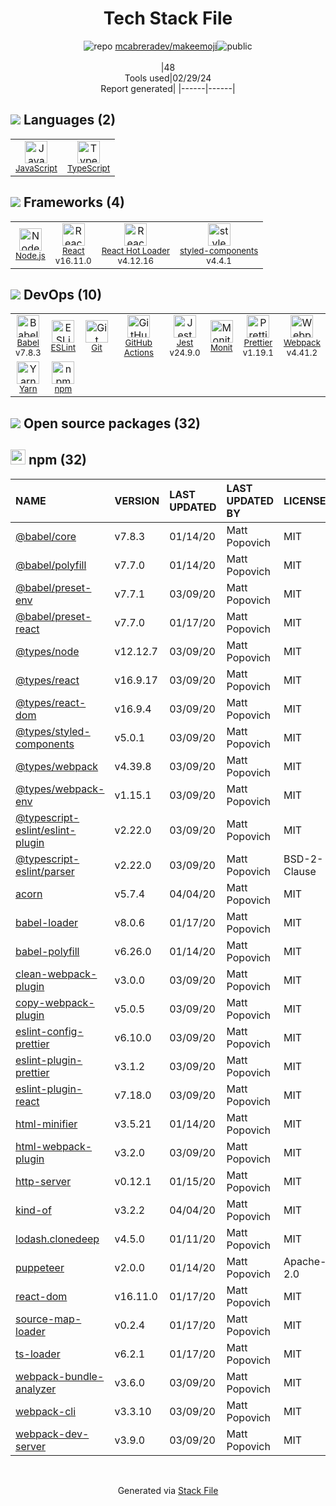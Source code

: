 <!--
&lt;--- Readme.md Snippet without images Start ---&gt;
## Tech Stack
mcabreradev/makeemoji is built on the following main stack:

- [JavaScript](https://developer.mozilla.org/en-US/docs/Web/JavaScript) – Languages
- [TypeScript](http://www.typescriptlang.org) – Languages
- [Node.js](http://nodejs.org/) – Frameworks (Full Stack)
- [React](https://reactjs.org/) – Javascript UI Libraries
- [React Hot Loader](http://gaearon.github.io/react-hot-loader/) – JavaScript Framework Components
- [styled-components](https://styled-components.com) – JavaScript Framework Components
- [Babel](http://babeljs.io/) – JavaScript Compilers
- [ESLint](http://eslint.org/) – Code Review
- [GitHub Actions](https://github.com/features/actions) – Continuous Integration
- [Jest](http://facebook.github.io/jest/) – Javascript Testing Framework
- [Monit](https://mmonit.com) – Monitoring Tools
- [Prettier](https://prettier.io/) – Code Review
- [Webpack](http://webpack.js.org) – JS Build Tools / JS Task Runners
- [Yarn](https://yarnpkg.com/) – Front End Package Manager

Full tech stack [here](/techstack.md)

&lt;--- Readme.md Snippet without images End ---&gt;

&lt;--- Readme.md Snippet with images Start ---&gt;
## Tech Stack
mcabreradev/makeemoji is built on the following main stack:

- <img width='25' height='25' src='https://img.stackshare.io/service/1209/javascript.jpeg' alt='JavaScript'/> [JavaScript](https://developer.mozilla.org/en-US/docs/Web/JavaScript) – Languages
- <img width='25' height='25' src='https://img.stackshare.io/service/1612/bynNY5dJ.jpg' alt='TypeScript'/> [TypeScript](http://www.typescriptlang.org) – Languages
- <img width='25' height='25' src='https://img.stackshare.io/service/1011/n1JRsFeB_400x400.png' alt='Node.js'/> [Node.js](http://nodejs.org/) – Frameworks (Full Stack)
- <img width='25' height='25' src='https://img.stackshare.io/service/1020/OYIaJ1KK.png' alt='React'/> [React](https://reactjs.org/) – Javascript UI Libraries
- <img width='25' height='25' src='https://img.stackshare.io/no-img-open-source.png' alt='React Hot Loader'/> [React Hot Loader](http://gaearon.github.io/react-hot-loader/) – JavaScript Framework Components
- <img width='25' height='25' src='https://img.stackshare.io/service/6749/styled-components.png' alt='styled-components'/> [styled-components](https://styled-components.com) – JavaScript Framework Components
- <img width='25' height='25' src='https://img.stackshare.io/service/2739/-1wfGjNw.png' alt='Babel'/> [Babel](http://babeljs.io/) – JavaScript Compilers
- <img width='25' height='25' src='https://img.stackshare.io/service/3337/Q4L7Jncy.jpg' alt='ESLint'/> [ESLint](http://eslint.org/) – Code Review
- <img width='25' height='25' src='https://img.stackshare.io/service/11563/actions.png' alt='GitHub Actions'/> [GitHub Actions](https://github.com/features/actions) – Continuous Integration
- <img width='25' height='25' src='https://img.stackshare.io/service/830/jest.png' alt='Jest'/> [Jest](http://facebook.github.io/jest/) – Javascript Testing Framework
- <img width='25' height='25' src='https://img.stackshare.io/service/2986/MonitLogo.png' alt='Monit'/> [Monit](https://mmonit.com) – Monitoring Tools
- <img width='25' height='25' src='https://img.stackshare.io/service/7035/default_66f265943abed56bcdbfca1c866a4261b1fbb063.jpg' alt='Prettier'/> [Prettier](https://prettier.io/) – Code Review
- <img width='25' height='25' src='https://img.stackshare.io/service/1682/IMG_4636.PNG' alt='Webpack'/> [Webpack](http://webpack.js.org) – JS Build Tools / JS Task Runners
- <img width='25' height='25' src='https://img.stackshare.io/service/5848/44mC-kJ3.jpg' alt='Yarn'/> [Yarn](https://yarnpkg.com/) – Front End Package Manager

Full tech stack [here](/techstack.md)

&lt;--- Readme.md Snippet with images End ---&gt;
-->
<div align="center">

# Tech Stack File
![](https://img.stackshare.io/repo.svg "repo") [mcabreradev/makeemoji](https://github.com/mcabreradev/makeemoji)![](https://img.stackshare.io/public_badge.svg "public")
<br/><br/>
|48<br/>Tools used|02/29/24 <br/>Report generated|
|------|------|
</div>

## <img src='https://img.stackshare.io/languages.svg'/> Languages (2)
<table><tr>
  <td align='center'>
  <img width='36' height='36' src='https://img.stackshare.io/service/1209/javascript.jpeg' alt='JavaScript'>
  <br>
  <sub><a href="https://developer.mozilla.org/en-US/docs/Web/JavaScript">JavaScript</a></sub>
  <br>
  <sub></sub>
</td>

<td align='center'>
  <img width='36' height='36' src='https://img.stackshare.io/service/1612/bynNY5dJ.jpg' alt='TypeScript'>
  <br>
  <sub><a href="http://www.typescriptlang.org">TypeScript</a></sub>
  <br>
  <sub></sub>
</td>

</tr>
</table>

## <img src='https://img.stackshare.io/frameworks.svg'/> Frameworks (4)
<table><tr>
  <td align='center'>
  <img width='36' height='36' src='https://img.stackshare.io/service/1011/n1JRsFeB_400x400.png' alt='Node.js'>
  <br>
  <sub><a href="http://nodejs.org/">Node.js</a></sub>
  <br>
  <sub></sub>
</td>

<td align='center'>
  <img width='36' height='36' src='https://img.stackshare.io/service/1020/OYIaJ1KK.png' alt='React'>
  <br>
  <sub><a href="https://reactjs.org/">React</a></sub>
  <br>
  <sub>v16.11.0</sub>
</td>

<td align='center'>
  <img width='36' height='36' src='https://img.stackshare.io/no-img-open-source.png' alt='React Hot Loader'>
  <br>
  <sub><a href="http://gaearon.github.io/react-hot-loader/">React Hot Loader</a></sub>
  <br>
  <sub>v4.12.16</sub>
</td>

<td align='center'>
  <img width='36' height='36' src='https://img.stackshare.io/service/6749/styled-components.png' alt='styled-components'>
  <br>
  <sub><a href="https://styled-components.com">styled-components</a></sub>
  <br>
  <sub>v4.4.1</sub>
</td>

</tr>
</table>

## <img src='https://img.stackshare.io/devops.svg'/> DevOps (10)
<table><tr>
  <td align='center'>
  <img width='36' height='36' src='https://img.stackshare.io/service/2739/-1wfGjNw.png' alt='Babel'>
  <br>
  <sub><a href="http://babeljs.io/">Babel</a></sub>
  <br>
  <sub>v7.8.3</sub>
</td>

<td align='center'>
  <img width='36' height='36' src='https://img.stackshare.io/service/3337/Q4L7Jncy.jpg' alt='ESLint'>
  <br>
  <sub><a href="http://eslint.org/">ESLint</a></sub>
  <br>
  <sub></sub>
</td>

<td align='center'>
  <img width='36' height='36' src='https://img.stackshare.io/service/1046/git.png' alt='Git'>
  <br>
  <sub><a href="http://git-scm.com/">Git</a></sub>
  <br>
  <sub></sub>
</td>

<td align='center'>
  <img width='36' height='36' src='https://img.stackshare.io/service/11563/actions.png' alt='GitHub Actions'>
  <br>
  <sub><a href="https://github.com/features/actions">GitHub Actions</a></sub>
  <br>
  <sub></sub>
</td>

<td align='center'>
  <img width='36' height='36' src='https://img.stackshare.io/service/830/jest.png' alt='Jest'>
  <br>
  <sub><a href="http://facebook.github.io/jest/">Jest</a></sub>
  <br>
  <sub>v24.9.0</sub>
</td>

<td align='center'>
  <img width='36' height='36' src='https://img.stackshare.io/service/2986/MonitLogo.png' alt='Monit'>
  <br>
  <sub><a href="https://mmonit.com">Monit</a></sub>
  <br>
  <sub></sub>
</td>

<td align='center'>
  <img width='36' height='36' src='https://img.stackshare.io/service/7035/default_66f265943abed56bcdbfca1c866a4261b1fbb063.jpg' alt='Prettier'>
  <br>
  <sub><a href="https://prettier.io/">Prettier</a></sub>
  <br>
  <sub>v1.19.1</sub>
</td>

<td align='center'>
  <img width='36' height='36' src='https://img.stackshare.io/service/1682/IMG_4636.PNG' alt='Webpack'>
  <br>
  <sub><a href="http://webpack.js.org">Webpack</a></sub>
  <br>
  <sub>v4.41.2</sub>
</td>

</tr>
<tr>
  <td align='center'>
  <img width='36' height='36' src='https://img.stackshare.io/service/5848/44mC-kJ3.jpg' alt='Yarn'>
  <br>
  <sub><a href="https://yarnpkg.com/">Yarn</a></sub>
  <br>
  <sub></sub>
</td>

<td align='center'>
  <img width='36' height='36' src='https://img.stackshare.io/service/1120/lejvzrnlpb308aftn31u.png' alt='npm'>
  <br>
  <sub><a href="https://www.npmjs.com/">npm</a></sub>
  <br>
  <sub></sub>
</td>

</tr>
</table>


## <img src='https://img.stackshare.io/group.svg' /> Open source packages (32)</h2>

## <img width='24' height='24' src='https://img.stackshare.io/service/1120/lejvzrnlpb308aftn31u.png'/> npm (32)

|NAME|VERSION|LAST UPDATED|LAST UPDATED BY|LICENSE|VULNERABILITIES|
|:------|:------|:------|:------|:------|:------|
|[@babel/core](https://www.npmjs.com/@babel/core)|v7.8.3|01/14/20|Matt Popovich |MIT|N/A|
|[@babel/polyfill](https://www.npmjs.com/@babel/polyfill)|v7.7.0|01/14/20|Matt Popovich |MIT|N/A|
|[@babel/preset-env](https://www.npmjs.com/@babel/preset-env)|v7.7.1|03/09/20|Matt Popovich |MIT|N/A|
|[@babel/preset-react](https://www.npmjs.com/@babel/preset-react)|v7.7.0|01/17/20|Matt Popovich |MIT|N/A|
|[@types/node](https://www.npmjs.com/@types/node)|v12.12.7|03/09/20|Matt Popovich |MIT|N/A|
|[@types/react](https://www.npmjs.com/@types/react)|v16.9.17|03/09/20|Matt Popovich |MIT|N/A|
|[@types/react-dom](https://www.npmjs.com/@types/react-dom)|v16.9.4|03/09/20|Matt Popovich |MIT|N/A|
|[@types/styled-components](https://www.npmjs.com/@types/styled-components)|v5.0.1|03/09/20|Matt Popovich |MIT|N/A|
|[@types/webpack](https://www.npmjs.com/@types/webpack)|v4.39.8|03/09/20|Matt Popovich |MIT|N/A|
|[@types/webpack-env](https://www.npmjs.com/@types/webpack-env)|v1.15.1|03/09/20|Matt Popovich |MIT|N/A|
|[@typescript-eslint/eslint-plugin](https://www.npmjs.com/@typescript-eslint/eslint-plugin)|v2.22.0|03/09/20|Matt Popovich |MIT|N/A|
|[@typescript-eslint/parser](https://www.npmjs.com/@typescript-eslint/parser)|v2.22.0|03/09/20|Matt Popovich |BSD-2-Clause|N/A|
|[acorn](https://www.npmjs.com/acorn)|v5.7.4|04/04/20|Matt Popovich |MIT|N/A|
|[babel-loader](https://www.npmjs.com/babel-loader)|v8.0.6|01/17/20|Matt Popovich |MIT|N/A|
|[babel-polyfill](https://www.npmjs.com/babel-polyfill)|v6.26.0|01/14/20|Matt Popovich |MIT|N/A|
|[clean-webpack-plugin](https://www.npmjs.com/clean-webpack-plugin)|v3.0.0|03/09/20|Matt Popovich |MIT|N/A|
|[copy-webpack-plugin](https://www.npmjs.com/copy-webpack-plugin)|v5.0.5|03/09/20|Matt Popovich |MIT|N/A|
|[eslint-config-prettier](https://www.npmjs.com/eslint-config-prettier)|v6.10.0|03/09/20|Matt Popovich |MIT|N/A|
|[eslint-plugin-prettier](https://www.npmjs.com/eslint-plugin-prettier)|v3.1.2|03/09/20|Matt Popovich |MIT|N/A|
|[eslint-plugin-react](https://www.npmjs.com/eslint-plugin-react)|v7.18.0|03/09/20|Matt Popovich |MIT|N/A|
|[html-minifier](https://www.npmjs.com/html-minifier)|v3.5.21|01/14/20|Matt Popovich |MIT|N/A|
|[html-webpack-plugin](https://www.npmjs.com/html-webpack-plugin)|v3.2.0|03/09/20|Matt Popovich |MIT|N/A|
|[http-server](https://www.npmjs.com/http-server)|v0.12.1|01/15/20|Matt Popovich |MIT|N/A|
|[kind-of](https://www.npmjs.com/kind-of)|v3.2.2|04/04/20|Matt Popovich |MIT|N/A|
|[lodash.clonedeep](https://www.npmjs.com/lodash.clonedeep)|v4.5.0|01/11/20|Matt Popovich |MIT|N/A|
|[puppeteer](https://www.npmjs.com/puppeteer)|v2.0.0|01/14/20|Matt Popovich |Apache-2.0|N/A|
|[react-dom](https://www.npmjs.com/react-dom)|v16.11.0|01/17/20|Matt Popovich |MIT|N/A|
|[source-map-loader](https://www.npmjs.com/source-map-loader)|v0.2.4|01/17/20|Matt Popovich |MIT|N/A|
|[ts-loader](https://www.npmjs.com/ts-loader)|v6.2.1|01/17/20|Matt Popovich |MIT|N/A|
|[webpack-bundle-analyzer](https://www.npmjs.com/webpack-bundle-analyzer)|v3.6.0|03/09/20|Matt Popovich |MIT|N/A|
|[webpack-cli](https://www.npmjs.com/webpack-cli)|v3.3.10|03/09/20|Matt Popovich |MIT|N/A|
|[webpack-dev-server](https://www.npmjs.com/webpack-dev-server)|v3.9.0|03/09/20|Matt Popovich |MIT|N/A|

<br/>
<div align='center'>

Generated via [Stack File](https://github.com/marketplace/stack-file)

